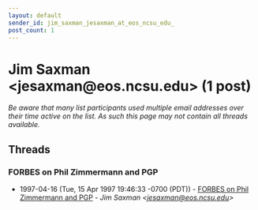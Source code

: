 ```yaml
---
layout: default
sender_id: jim_saxman_jesaxman_at_eos_ncsu_edu_
post_count: 1
---
```


# Jim Saxman <jesaxman<span>@</span>eos.ncsu.edu> (1 post)

_Be aware that many list participants used multiple email addresses over their time active on the list. As such this page may not contain all threads available._

## Threads

### FORBES on Phil Zimmermann and PGP
+ 1997-04-16 (Tue, 15 Apr 1997 19:46:33 -0700 (PDT)) - [FORBES on Phil Zimmermann and PGP](/archive/1997/04/fc04212897d6d6f41ada317694eed86000cfa037ed0daf810a2418950aa9b67f) - _Jim Saxman \<jesaxman@eos.ncsu.edu\>_

